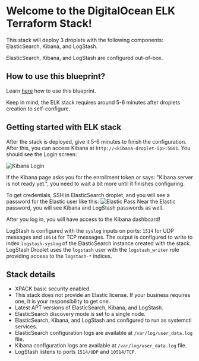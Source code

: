 # Welcome to the DigitalOcean ELK Terraform Stack!

This stack will deploy 3 droplets with the following components: ElasticSearch, Kibana, and LogStash.

ElasticSearch, Kibana, and LogStash are configured out-of-box. 

## How to use this blueprint?

Learn [here](../../README.md#how-to-use-digitalocean-blueprints) how to use this blueprint.

Keep in mind, the ELK stack requires around 5-6 minutes after droplets creation to self-configure.

## Getting started with ELK stack

After the stack is deployed, give it 5-6 minutes to finish the configuration. After this, you can access Kibana at `http://<kibana-droplet-ip>:5601`. You should see the Login screen:

![Kibana Login](https://do-not-delete-droplet-assets.nyc3.digitaloceanspaces.com/Screenshot%202023-09-29%20at%2012.32.56.png)

If the Kibana page asks you for the enrollment token or says: "Kibana server is not ready yet.", you need to wait a bit more until it finishes configuring.

To get credentials, SSH in ElasticSearch droplet, and you will see a password for the Elastic user like this:
![Elastic Pass](https://do-not-delete-droplet-assets.nyc3.digitaloceanspaces.com/Screenshot%202023-09-21%20at%2015.55.36.png)
Near the Elastic password, you will see Kibana and LogStash passwords as well.

After you log in, you will have access to the Kibana dashboard!

LogStash is configured with the `syslog` inputs on ports: `1514` for UDP messages and `10514` for TCP messages. The output is configured to write to index `logstash-syslog` of the ElasticSearch instance created with the stack. LogStash Droplet uses the `logstash` user with the `logstash_writer` role providing access to the `logstash-*` indices.

## Stack details
- XPACK basic security enabled.
- This stack does not provide an Elastic license. If your business requires one, it is your responsibility to get one.
- Latest APT versions of ElasticSearch, Kibana, and LogStash.
- ElasticSearch discovery mode is set to a single node.
- ElasticSearch, Kibana, and LogStash and configured to run as systemctl services.
- ElasticSearch configuration logs are available at `/var/log/user_data.log` file.
- Kibana configuration logs are available at `/var/log/user_data.log` file.
- LogStash listens to ports `1514/UDP` and `10514/TCP`.
